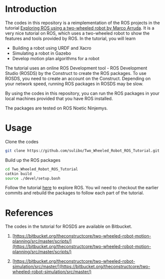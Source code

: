 # Introduction

The codes in this repository is a reimplementation of the ROS projects in the tutorial [Exploring ROS using a two-wheeled robot by Marco Arruda](https://www.theconstructsim.com/ros-projects-exploring-ros-using-2-wheeled-robot-part-1/). It is a very nice tutorial on ROS, which uses a two-wheeled robot to show the features and tools provided by ROS. In the tutorial, you will learn 

- Building a robot using URDF and Xacro
- Simulating a robot in Gazebo 
- Develop motion plan algorithms for a robot 

The tutorial uses an online ROS Development tool - ROS Development Studio (ROSDS) by the Construct to create the ROS packages. To use ROSDS, you need to create an account on the Construct. Depending on your network speed, running ROS packages in ROSDS may be slow. 

By using the codes in this repository, you can run the ROS packages in your local machines provided that you have ROS installed.

The packages are tested on ROS Noetic Ninjemys.

# Usage 

Clone the codes
```bash
git clone https://github.com/sulibo/Two_Wheeled_Robot_ROS_Tutorial.git 
```

Build up the ROS packages

```bash
cd Two_Wheeled_Robot_ROS_Tutorial
catkin build
source ./devel/setup.bash
```

Follow the tutorial [here](https://www.theconstructsim.com/ros-projects-exploring-ros-using-2-wheeled-robot-part-1/) to explore ROS. You wil need to checkout the earlier commits and rebuild the packages to follow each part of the tutorial. 


# References 
The codes in the tutorial for ROSDS are available on Bitbucket. 

1. [https://bitbucket.org/theconstructcore/two-wheeled-robot-motion-planning/src/master/scripts/](https://bitbucket.org/theconstructcore/two-wheeled-robot-motion-planning/src/master/scripts/)

2. [https://bitbucket.org/theconstructcore/two-wheeled-robot-simulation/src/master/](https://bitbucket.org/theconstructcore/two-wheeled-robot-simulation/src/master/)
